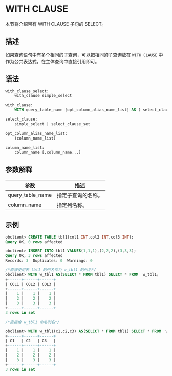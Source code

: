 WITH CLAUSE 
================================

本节将介绍带有 WITH CLAUSE 子句的 SELECT。

描述 
-----------------------

如果查询语句中有多个相同的子查询，可以把相同的子查询放在 `WITH CLAUSE` 中作为公共表达式，在主体查询中直接引用即可。

语法 
-----------------------

```sql
with_clause_select:
    with_clause simple_select

with_clause:
    WITH query_table_name [opt_column_alias_name_list] AS ( select_clause )

select_clause:
    simple_select | select_clause_set
  
opt_column_alias_name_list:
    (column_name_list)
  
column_name_list:
    column_name [,column_name...]
```



参数解释 
-------------------------



|        参数        |    描述     |
|------------------|-----------|
| query_table_name | 指定子查询的名称。 |
| column_name      | 指定列名称。    |



示例 
-----------------------

```sql
obclient> CREATE TABLE tbl1(col1 INT,col2 INT,col3 INT);
Query OK, 0 rows affected

obclient> INSERT INTO tbl1 VALUES(1,1,1),(2,2,2),(3,3,3);
Query OK, 3 rows affected
Records: 3  Duplicates: 0  Warnings: 0

/*直接使用表 tbl1 的列名作为 w_tbl1 的列名*/
obclient> WITH w_tbl1 AS(SELECT * FROM tbl1) SELECT * FROM  w_tbl1;
+------+------+------+
| COL1 | COL2 | COL3 |
+------+------+------+
|    1 |    1 |    1 |
|    2 |    2 |    2 |
|    3 |    3 |    3 |
+------+------+------+
3 rows in set

/*直接给 w_tbl1 命名列名*/

obclient> WITH w_tbl1(c1,c2,c3) AS(SELECT * FROM tbl1) SELECT * FROM  w_tbl1;
+------+------+------+
| C1   | C2   | C3   |
+------+------+------+
|    1 |    1 |    1 |
|    2 |    2 |    2 |
|    3 |    3 |    3 |
+------+------+------+
3 rows in set
```


